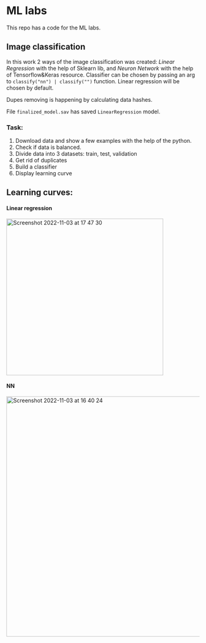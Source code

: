 # ML labs

This repo has a code for the ML labs.
## Image classification
In this work 2 ways of the image classification was created: _Linear Regression_ with the help of Sklearn lib, and _Neuron Network_ with the help of Tensorflow&Keras resource.
Classifier can be chosen by passing an arg to `classify("nn") | classify("")` function. Linear regression will be chosen by default. 

Dupes removing is happening by calculating data hashes.

File `finalized_model.sav` has saved `LinearRegression` model.
### Task:
1. Download data and show a few examples with the help of the python.
2. Check if data is balanced.
3. Divide data into 3 datasets: train, test, validation
4. Get rid of duplicates
5. Build a classifier
6. Display learning curve

## Learning curves:
#### Linear regression
<img width="409" alt="Screenshot 2022-11-03 at 17 47 30" src="https://user-images.githubusercontent.com/43992068/199783049-0aba818f-f75a-4257-be47-0045039c96d5.png">


#### NN
<img width="627" alt="Screenshot 2022-11-03 at 16 40 24" src="https://user-images.githubusercontent.com/43992068/199783007-9b851e65-75a7-43ec-b1b0-515f5a2ccb72.png">
